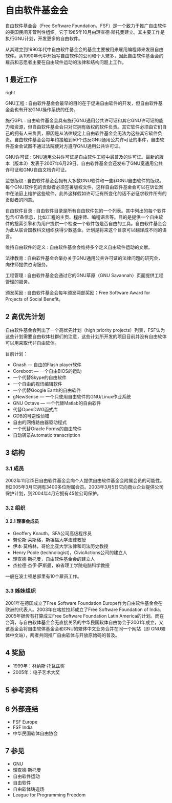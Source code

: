 # 自由软件基金会



自由软件基金会（Free Software Foundation，FSF）是一个致力于推广自由软件的美国民间非营利性组织。它于1985年10月由理查德·斯托曼建立。其主要工作是执行GNU计划，开发更多的自由软件。

从其建立到1990年代中自由软件基金会的基金主要被用来雇用编程师来发展自由软件。从1990年代中开始写自由软件的公司和个人繁多，因此自由软件基金会的雇员和志愿者主要在自由软件运动的法律和结构问题上工作。



## 1 最近工作

right

 GNU工程 : 自由软件基金会最早的目的在于促进自由软件的开发，但自由软件基金会也有开发GNU操作系统的任务。

 施行GPL : 自由软件基金会具有施行GNU通用公共许可证和其它GNU许可证的能力和资源，但自由软件基金会只对它拥有版权的软件负责。其它软件必须由它们自己的拥有人来负责，原因是从法律规定上自由软件基金会无法为这些其它软件负责。自由软件基金会每年约接触到50个违反GNU通用公共许可证的事件，自由软件基金会试图不通过法院使对方遵守GNU通用公共许可证。

 GNU许可证 : GNU通用公共许可证是自由软件工程中最普及的许可证。最新的版本（版本3）发表于2007年6月29日。自由软件基金会还发布了GNU宽通用公共许可证和GNU自由文档许可证。

 监督版权 : 自由软件基金会拥有大多数GNU软件和一些非GNU自由软件的版权。每个GNU软件包的贡献者必须签署版权文件，这样自由软件基金会可以在诉讼案中在法庭上维护这些软件。此外这样假如许可证有所变化的话不必征求软件所有的贡献者的同意。

 自由软件目录 : 自由软件目录是所有自由软件包的一个列表。其中列出的每个软件包含47条信息，比如工程的主页、程序师、编程语言等。目的是提供一个自由软件的搜索引擎和为用户提供一个检查一个软件包是否自由的工具。自由软件基金会为此从联合国教科文组织获得少数基金。计划是将来这个目录可以翻译成不同的语言。

 维持自由软件的定义 : 自由软件基金会维持多个定义自由软件运动的文献。

 法律教育 : 自由软件基金会举办关于GNU通用公共许可证的法律问题的研究会，向律师提供咨询服务。

 工程管理 : 自由软件基金会通过它的GNU草原（GNU Savannah）页面提供工程管理的服务。

 颁发奖励 : 自由软件基金会每年颁发两部奖励：Free Software Award for Projects of Social Benefit。



## 2 高优先计划

自由软件基金会列出了一个高优先计划（high priority projects）列表，FSF认为这些计划需要自由软体社群们的注意，这些计划所开发的项目目前并没有自由软体可以用来取代非自由软体。

目前计划：

* Gnash — 自由的Flash player软件
* Coreboot — 一个自由BIOS的运动
* 一个代替Skype的自由软件
* 一个自由的视讯编辑软件
* 一个代替Google Earth的自由软件
* gNewSense — 一个只使用自由软件的GNU/Linux作业系统
* GNU Octave — 一个代替Matlab的自由软件
* 代替OpenDWG函式库
* GDB的可逆性侦错
* 自由的网络路由器驱动程式
* 一个代替Oracle Forms的自由软件
* 自动转录Automatic transcription



## 3 结构



### 3.1 成员

2002年11月25日自由软件基金会向个人提供自由软件基金会附属会员的可能性。到2005年3月它拥有3400多位附属会员。2003年3月5日它向商业企业提供公司保护计划，到2004年4月它拥有45位公司保护。



### 3.2 组织



#### 3.2.1 理事会成员

* Geoffery Knauth，SFA公司高级程序员
* 劳伦斯·莱斯格，斯坦福大学法律教授
* 伊本·莫格林，哥伦比亚大学法律和司法历史教授
* Henry Poole (technologist)，CivicActions公司的建立人
* 理查德·斯托曼，自由软件基金会的建立人
* 杰拉德·杰伊·萨斯曼，麻省理工学院电脑科学教授

一般在波士顿总部里有10个雇员工作。



### 3.3 姊妹组织

2001年在德国成立了Free Software Foundation Europe作为自由软件基金会在欧洲的代表人。2003年在喀拉拉邦成立了Free Software Foundation of India。2005年据传有打算成立Free Software Foundation Latin America的计划。而在台湾，与自由软体基金会无直接关系的中华民国软体自由协会于2001年成立，又该基金会将自由软体基金会和GNU的繁体中文业务合并在同一个网站（即 GNU繁体中文站），两者共同推广自由软体与开放原始码的普及。



## 4 奖励

* 1999年：林纳斯·托瓦兹奖
* 2005年：电子艺术大奖



## 5 参考资料



## 6 外部连结

* FSF Europe
* FSF India
* 中华民国软体自由协会



## 7 参见

* GNU
* 理查德·斯托曼
* 自由软件运动
* 自由软件
* 自由软体铸造场
* League for Programming Freedom



